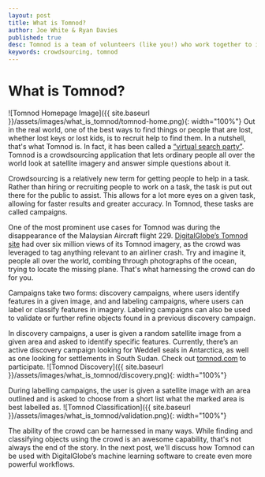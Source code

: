 ```yaml
---
layout: post
title: What is Tomnod?
author: Joe White & Ryan Davies
published: true
desc: Tomnod is a team of volunteers (like you!) who work together to identify important objects and interesting places in satellite images.
keywords: crowdsourcing, tomnod
---
```


# What is Tomnod?
![Tomnod Homepage Image]({{ site.baseurl }}/assets/images/what_is_tomnod/tomnod-home.png){: width="100%"} 
Out in the real world, one of the best ways to find things or people that are lost, whether lost keys or lost kids, is to recruit help to find them.  In a nutshell, that's what Tomnod is. In fact, it has been called a [“virtual search party”](http://www.independent.co.uk/life-style/gadgets-and-tech/tomnod-how-to-join-the-virtual-search-party-scanning-satellite-imagery-for-flight-mh370-9188947.html). Tomnod is a crowdsourcing application that lets ordinary people all over the world look at satellite imagery and answer simple questions about it.

Crowdsourcing is a relatively new term for getting people to help in a task.  Rather than hiring or recruiting people to work on a task, the task is put out there for the public to assist. This allows for a lot more eyes on a given task, allowing for faster results and greater accuracy. In Tomnod, these tasks are called campaigns.

One of the most prominent use cases for Tomnod was during the disappearance of the Malaysian Aircraft flight 229. [DigitalGlobe’s Tomnod site](http://www.tomnod.com) had over six million views of its Tomnod imagery, as the crowd was leveraged to tag anything relevant to an airliner crash. Try and imagine it, people all over the world, combing through photographs of the ocean, trying to locate the missing plane.  That's what harnessing the crowd can do for you.

Campaigns take two forms: discovery campaigns, where users identify features in a given image, and and labeling campaigns, where users can label or classify features in imagery.  Labeling campaigns can also be used to validate or further refine objects found in a previous discovery campaign.  

In discovery campaigns, a user is given a random satellite image from a given area and asked to identify specific features. Currently, there’s an active discovery campaign looking for Weddell seals in Antarctica, as well as one looking for settlements in South Sudan. Check out [tomnod.com](http://www.tomnod.com) to participate. ![Tomnod Discovery]({{ site.baseurl }}/assets/images/what_is_tomnod/discovery.png){: width="100%"}

During labelling campaigns, the user is given a satellite image with an area outlined and is asked to choose from a short list what the marked area is best labelled as. ![Tomnod Classification]({{ site.baseurl }}/assets/images/what_is_tomnod/validation.png){: width="100%"}

The ability of the crowd can be harnessed in many ways.  While finding and classifying objects using the crowd is an awesome capability, that's not always the end of the story.  In the next post, we'll discuss how Tomnod can be used with DigitalGlobe’s machine learning software to create even more powerful workflows.








